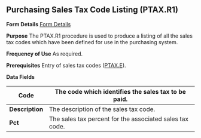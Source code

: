 ## Purchasing Sales Tax Code Listing (PTAX.R1)
<PageHeader />

**Form Details**
[Form Details](../PTAX-R1-1/README.md)

**Purpose**
The PTAX.R1 procedure is used to produce a listing of all the sales tax codes
which have been defined for use in the purchasing system.

**Frequency of Use**
As required.

**Prerequisites**
Entry of sales tax codes ([PTAX.E](../PTAX-E/README.md)).

**Data Fields**

| **Code**        | The code which identifies the sales tax to be paid.      |
| --------------- | -------------------------------------------------------- |
| **Description** | The description of the sales tax code.                   |
| **Pct**         | The sales tax percent for the associated sales tax code. |

<badge text= "Version 8.10.57 " vertical="middle" />

<PageFooter />
